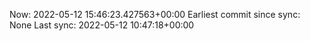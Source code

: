 Now: 2022-05-12 15:46:23.427563+00:00 Earliest commit since sync: None Last sync: 2022-05-12 10:47:18+00:00
